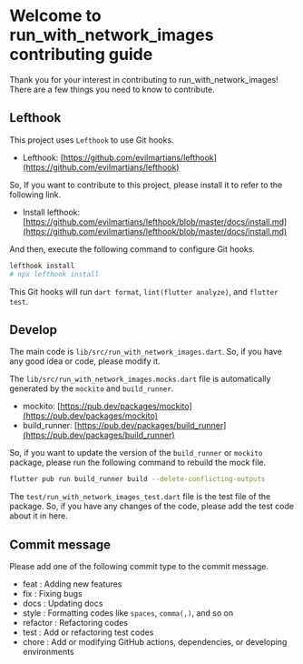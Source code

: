 # Welcome to run_with_network_images contributing guide

Thank you for your interest in contributing to run_with_network_images! There are a few things you need to know to contribute.

## Lefthook

This project uses `Lefthook` to use Git hooks.

- Lefthook: [https://github.com/evilmartians/lefthook](https://github.com/evilmartians/lefthook)

So, If you want to contribute to this project, please install it to refer to the following link.

- Install lefthook: [https://github.com/evilmartians/lefthook/blob/master/docs/install.md](https://github.com/evilmartians/lefthook/blob/master/docs/install.md)

And then, execute the following command to configure Git hooks.

```bash
lefthook install
# npx lefthook install
```

This Git hooks will run `dart format`, `lint(flutter analyze)`, and `flutter test`.

## Develop

The main code is `lib/src/run_with_network_images.dart`. So, if you have any good idea or code, please modify it.

The `lib/src/run_with_network_images.mocks.dart` file is automatically generated by the `mockito` and `build_runner`.

- mockito: [https://pub.dev/packages/mockito](https://pub.dev/packages/mockito)
- build_runner: [https://pub.dev/packages/build_runner](https://pub.dev/packages/build_runner)

So, if you want to update the version of the `build_runner` or `mockito` package, please run the following command to rebuild the mock file.

```bash
flutter pub run build_runner build --delete-conflicting-outputs
```

The `test/run_with_network_images_test.dart` file is the test file of the package. So, if you have any changes of the code, please add the test code about it in here.

## Commit message

Please add one of the following commit type to the commit message.

- feat : Adding new features
- fix : Fixing bugs
- docs : Updating docs
- style : Formatting codes like `spaces`, `comma(,)`, and so on
- refactor : Refactoring codes
- test : Add or refactoring test codes
- chore : Add or modifying GitHub actions, dependencies, or developing environments
